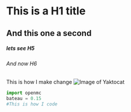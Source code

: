 # This is a H1 title
## And this one a second

##### lets see H5
###### And now H6

This is how I make change
![Image of Yaktocat](https://octodex.github.com/images/yaktocat.png)

``` python
import openmc
bateau = 0.15
#This is how I code
```
